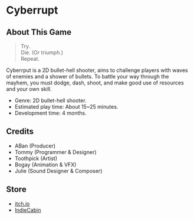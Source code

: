 # Cyberrupt

## About This Game

> Try.  
> Die. (Or triumph.)  
> Repeat.  

Cyberrput is a 2D bullet-hell shooter, aims to challenge players with waves of enemies and a shower of bullets. To battle your way through the mayhem, you must dodge, dash, shoot, and make good use of resources and your own skill. 

- Genre: 2D bullet-hell shooter. 
- Estimated play time: About 15~25 minutes. 
- Development time: 4 months. 

## Credits

- ABan (Producer) 
- Tommy (Programmer & Designer) 
- Toothpick (Artist) 
- Bogay (Animation & VFX) 
- Julie (Sound Designer & Composer)

## Store

- [itch.io](https://matchworkshop.itch.io/cyberrupt)
- [IndieCabin](https://indiecabin.net/project/Cyberrupt)
